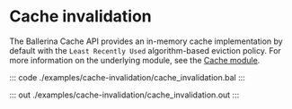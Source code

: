# Cache invalidation

The Ballerina Cache API provides an in-memory cache implementation by default with the
`Least Recently Used` algorithm-based eviction policy.
For more information on the underlying module, 
see the [Cache module](https://docs.central.ballerina.io/ballerina/cache/latest/).


::: code ./examples/cache-invalidation/cache_invalidation.bal :::

::: out ./examples/cache-invalidation/cache_invalidation.out :::